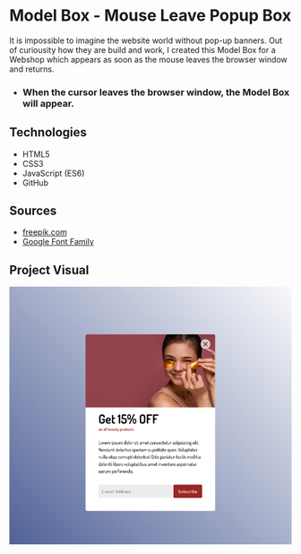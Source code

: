 # Model Box - Mouse Leave Popup Box
It is impossible to imagine the website world without pop-up banners.
Out of curiousity how they are build and work, I created this Model Box for a Webshop which appears as soon as the mouse leaves the browser window and returns.

* ### When the cursor leaves the browser window, the Model Box will appear.

## Technologies
* HTML5
* CSS3
* JavaScript (ES6)
* GitHub

## Sources
* [freepik.com](https://freepik.com/)
* [Google Font Family](https://fonts.google.com/specimen/Dosis)


## Project Visual
![](/Portfolio_FrontEnd/projects/model_box/images/ModelBox.png)
